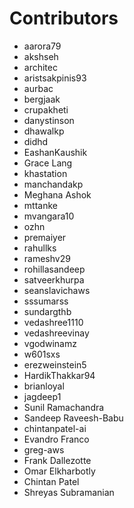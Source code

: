 # Contributors

- aarora79
- akshseh
- architec
- aristsakpinis93
- aurbac
- bergjaak
- crupakheti
- danystinson
- dhawalkp
- didhd
- EashanKaushik
- Grace Lang
- khastation
- manchandakp
- Meghana Ashok
- mttanke
- mvangara10
- ozhn
- premaiyer
- rahullks
- rameshv29
- rohillasandeep
- satveerkhurpa
- seanslavichaws
- sssumarss
- sundargthb
- vedashree1110
- vedashreevinay
- vgodwinamz
- w601sxs
- erezweinstein5
- HardikThakkar94
- brianloyal
- jagdeep1
- Sunil Ramachandra
- Sandeep Raveesh-Babu
- chintanpatel-ai
- Evandro Franco
- greg-aws
- Frank Dallezotte
- Omar Elkharbotly
- Chintan Patel
- Shreyas Subramanian
